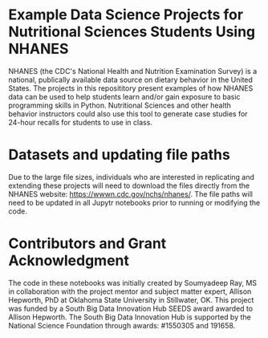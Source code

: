 # Example Data Science Projects for Nutritional Sciences Students Using NHANES
NHANES (the CDC's National Health and Nutrition Examination Survey) is a national, publically available data source on dietary behavior in the United States. The projects in this reposititory present examples of how NHANES data can be used to help students learn and/or gain exposure to basic programming skills in Python. 
Nutritional Sciences and other health behavior instructors could also use this tool to generate case studies for 24-hour recalls for students to use in class. 

# Datasets and updating file paths
Due to the large file sizes, individuals who are interested in replicating and extending these projects will need to download the files directly from the NHANES website: https://wwwn.cdc.gov/nchs/nhanes/. The file paths will need to be updated in all Jupytr notebooks prior to running or modifying the code. 

# Contributors and Grant Acknowledgment 
The code in these notebooks was initially created by Soumyadeep Ray, MS in collaboration with the project mentor and subject matter expert, Allison Hepworth, PhD at Oklahoma State University in Stillwater, OK. This project was funded by a South Big Data Innovation Hub SEEDS award awarded to Allison Hepworth. The South Big Data Innovation Hub is supported by the National Science Foundation through awards: #1550305 and 191658. 
